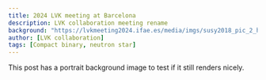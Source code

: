 ```yaml
---
title: 2024 LVK meeting at Barcelona
description: LVK collaboration meeting rename
background: "https://lvkmeeting2024.ifae.es/media/imgs/susy2018_pic_2_hu86b2ed2b8791538ef1dba29caf595d3c_582436_800x0_resize_q95_h2_lanczos_3.webp"
author: [LVK collaboration]
tags: [Compact binary, neutron star]
---
```


This post has a portrait background image to test if it still renders nicely.
